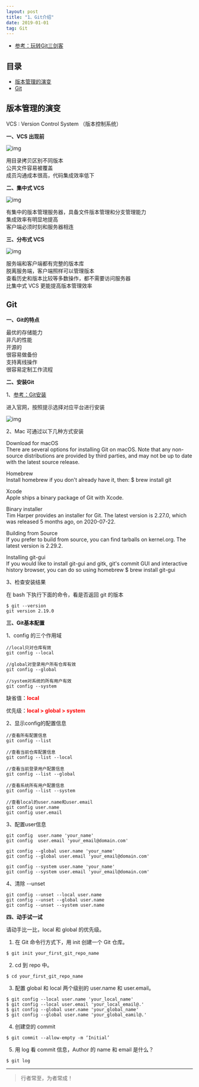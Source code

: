```yaml
---
layout: post
title: "1、Git介绍"
date: 2019-01-01
tag: Git
---   
```


- [参考：玩转Git三剑客](https://time.geekbang.org/course/intro/100021601)






          

## 目录
* [版本管理的演变](#content1)
* [Git](#content2)




<!-- ************************************************ -->
## <a id="content1"></a>版本管理的演变

VCS : Version Control System （版本控制系统）

**一、VCS 出现前**

<img src="/images/Git/git1_0.png" alt="img">

⽤⽬录拷⻉区别不同版本     
公共⽂件容易被覆盖     
成员沟通成本很⾼，代码集成效率低下     


**二、集中式 VCS**

<img src="/images/Git/git1_1.png" alt="img">

有集中的版本管理服务器，具备⽂件版本管理和分⽀管理能⼒    
集成效率有明显地提⾼     
客户端必须时刻和服务器相连     


**三、分布式 VCS**

<img src="/images/Git/git1_2.png" alt="img">

服务端和客户端都有完整的版本库          
脱离服务端，客户端照样可以管理版本         
查看历史和版本⽐较等多数操作，都不需要访问服务器       
⽐集中式 VCS 更能提⾼版本管理效率         


<!-- ************************************************ -->
## <a id="content2"></a>Git

**一、Git的特点**

最优的存储能⼒       
⾮凡的性能       
开源的       
很容易做备份       
⽀持离线操作       
很容易定制⼯作流程       


**二、安装Git**


1、[参考：Git安装](https://git-scm.com/downloads)

进入官网，按照提示选择对应平台进行安装

<img src="/images/Git/git1_3.png" alt="img">

2、Mac 可通过以下几种方式安装

Download for macOS     
There are several options for installing Git on macOS. Note that any non-source distributions are provided by third parties, and may not be up to date with the latest source release.

Homebrew     
Install homebrew if you don't already have it, then:
$ brew install git

Xcode     
Apple ships a binary package of Git with Xcode.

Binary installer      
Tim Harper provides an installer for Git. The latest version is 2.27.0, which was released 5 months ago, on 2020-07-22.

Building from Source     
If you prefer to build from source, you can find tarballs on kernel.org. The latest version is 2.29.2.

Installing git-gui        
If you would like to install git-gui and gitk, git's commit GUI and interactive history browser, you can do so using homebrew
$ brew install git-gui

3、检查安装结果

在 bash 下执⾏下⾯的命令，看是否返回 git 的版本

```
$ git --version 
git version 2.19.0
```

**三、Git基本配置**

1、config 的三个作用域

```
//local只对仓库有效
git config --local 

//global对登录⽤户所有仓库有效
git config --global 

//system对系统的所有⽤户有效
git config --system
```

缺省值：<span style="color:red;font-weight:bold">local</span>

优先级：<span style="color:red;font-weight:bold">local > global > system</span>

2、显示config的配置信息

```
//查看所有配置信息
git config --list

//查看当前仓库配置信息
git config --list --local

//查看当前登录用户配置信息
git config --list --global

//查看系统所有用户配置信息
git config --list --system

//查看local的user.name和user.email
git config user.name
git config user.email
```

3、配置user信息

```
git config  user.name 'your_name'
git config  user.email 'your_email@domain.com'

git config --global user.name 'your_name' 
git config --global user.email 'your_email@domain.com'

git config --system user.name 'your_name' 
git config --system user.email 'your_email@domain.com'
```

4、清除 --unset

```
git config --unset --local user.name 
git config --unset --global user.name 
git config --unset --system user.name
```

**四、动手试一试**

请动⼿⽐⼀⽐，local 和 global 的优先级。

1. 在 Git 命令⾏⽅式下，⽤ init 创建⼀个 Git 仓库。
```
$ git init your_first_git_repo_name
```

2. cd 到 repo 中。
```
$ cd your_first_git_repo_name
```

3. 配置 global 和 local 两个级别的 user.name 和 user.email。
```
$ git config --local user.name 'your_local_name'
$ git config --local user.email 'your_local_email@.'
$ git config --global user.name 'your_global_name'
$ git config --global user.name 'your_global_eamil@.'  
```

4. 创建空的 commit
```
$ git commit --allow-empty -m ‘Initial’
```

5. ⽤ log 看 commit 信息，Author 的 name 和 email 是什么？
```
$ git log
```




----------
>  行者常至，为者常成！



